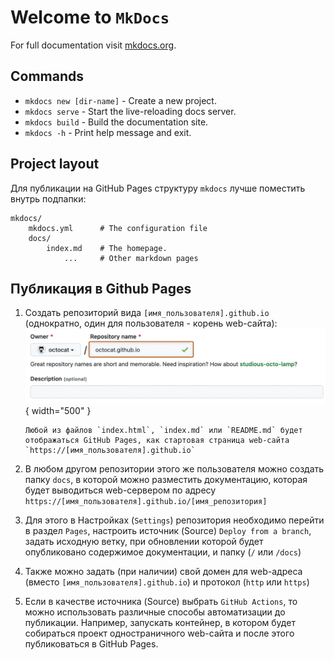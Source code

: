 # Welcome to `MkDocs`

For full documentation visit [mkdocs.org](https://www.mkdocs.org).

## Commands

- `mkdocs new [dir-name]` - Create a new project.
- `mkdocs serve` - Start the live-reloading docs server.
- `mkdocs build` - Build the documentation site.
- `mkdocs -h` - Print help message and exit.

## Project layout

Для публикации на GitHub Pages структуру `mkdocs` лучше поместить внутрь подпапки:

    mkdocs/
        mkdocs.yml      # The configuration file
        docs/
            index.md    # The homepage.
                ...     # Other markdown pages

## Публикация в Github Pages

1.  Создать репозиторий вида `[имя_пользователя].github.io` (однократно, один для пользователя - корень web-сайта):
    ![GitHub Pages Repositiry](../assets/img/create-repository-name-pages.webp "GitHub Pages Repositiry"){ width="500" }

        Любой из файлов `index.html`, `index.md` или `README.md` будет отображаться GitHub Pages, как стартовая страница web-сайта `https://[имя_пользователя].github.io`

1.  В любом другом репозитории этого же пользователя можно создать папку `docs`, в которой можно разместить документацию, которая будет выводиться web-сервером по адресу `https://[имя_пользователя].github.io/[имя_репозитория]`

1.  Для этого в Настройках (`Settings`) репозитория необходимо перейти в раздел `Pages`, настроить источник (Source) `Deploy from a branch`, задать исходную ветку, при обновлении которой будет опубликовано содержимое документации, и папку (`/` или `/docs`)

1.  Также можно задать (при наличии) свой домен для web-адреса (вместо `[имя_пользователя].github.io`) и протокол (`http` или `https`)

1.  Если в качестве источника (Source) выбрать `GitHub Actions`, то можно использовать различные способы автоматизации до публикации. Например, запускать контейнер, в котором будет собираться проект одностраничного web-сайта и после этого публиковаться в GitHub Pages.
